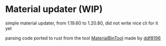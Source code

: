 # Material updater (WIP)
simple material updater, from 1.19.60 to 1.20.80, did not write nice cli for it yet

parsing code ported to rust from the tool [MaterialBinTool](https://github.com/ddf8196/MaterialBinTool) made by [ddf8196](https://github.com/ddf8196)
